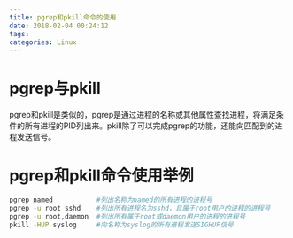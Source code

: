 ```yaml
---
title: pgrep和pkill命令的使用
date: 2018-02-04 00:24:12
tags:
categories: Linux
---
```


# pgrep与pkill

pgrep和pkill是类似的，pgrep是通过进程的名称或其他属性查找进程，将满足条件的所有进程的PID列出来。pkill除了可以完成pgrep的功能，还能向匹配到的进程发送信号。

# pgrep和pkill命令使用举例

```bash
pgrep named           #列出名称为named的所有进程的进程号
pgrep -u root sshd    #列出所有进程名为sshd，且属于root用户的进程的进程号
pgrep -u root,daemon  #列出所有属于root或daemon用户的进程的进程号
pkill -HUP syslog     #向名称为syslog的所有进程发送SIGHUP信号
```

